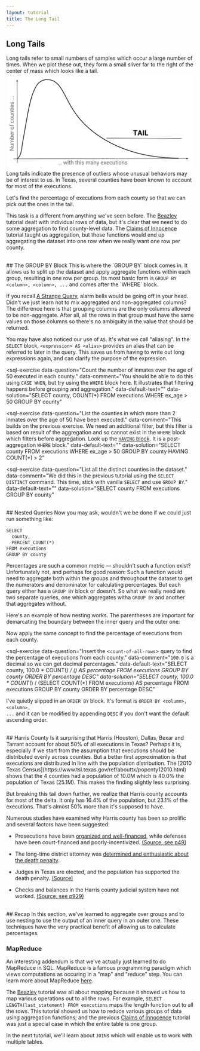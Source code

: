 ```yaml
---
layout: tutorial
title: The Long Tail
---
```


<a name="long_tail"></a>
## Long Tails
Long tails refer to small numbers of samples which occur a large number of times. When we plot these out, they form a small sliver far to the right of the center of mass which looks like a tail. <img src="imgs/execution_tail.png"> Long tails indicate the presence of outliers whose unusual behaviors may be of interest to us. In Texas, several counties have been known to account for most of the executions.

Let's find the percentage of executions from each county so that we can pick out the ones in the tail.

This task is a different from anything we've seen before. The [Beazley](beazley.html) tutorial dealt with individual rows of data, but it's clear that we need to do some aggregation to find county-level data. The [Claims of Innocence](innocence.html) tutorial taught us aggregation, but those functions would end up aggregating the dataset into one row when we really want one row per county.

<br>
<a name="groupby"></a>
## The GROUP BY Block
This is where the `GROUP BY` block comes in. It allows us to split up the dataset and apply aggregate functions within each group, resulting in one row per group. Its most basic form is <code class="codeblock">GROUP BY &lt;column&gt;, &lt;column&gt;, ...</code> and comes after the `WHERE` block.

<sql-exercise
  data-question="This query pulls the execution counts per county."
  data-default-text="SELECT
  county,
  COUNT(*) AS county_executions
FROM executions
GROUP BY county"></sql-exercise>

If you recall <a href='longtail.html#strange'>A Strange Query</a>, alarm bells would be going off in your head. Didn't we just learn not to mix aggregated and non-aggregated columns? The difference here is that grouping columns are the only columns allowed to be non-aggregate. After all, all the rows in that group must have the same values on those columns so there's no ambiguity in the value that should be returned.

You may have also noticed our use of `AS`. It's what we call "aliasing". In the `SELECT` block, <code class="codeblock">&lt;expression&gt; AS &lt;alias&gt;</code> provides an alias that can be referred to later in the query. This saves us from having to write out long expressions again, and can clarify the purpose of the expression.

<sql-quiz
  data-title="Mark the statements that are true."
  data-description="The query <pre>
SELECT
  county,
  ex_age/10 AS decade_age,
  COUNT(*)
FROM executions
GROUP BY county, decade_age</pre>">
  <sql-quiz-option
    data-value="valid"
    data-statement="is a valid query (ie. won't throw an error when run)."
    data-hint="Were you thrown off by <code>ex_age/10</code>? Grouping by transformed columns is fine too."
    data-correct="true"></sql-quiz-option>
  <sql-quiz-option
    data-value="gran"
    data-statement="will return more rows if we were to use <code>ex_age</code> instead of <code>ex_age/10</code>."
    data-hint="Remember that <code>ex_age/10</code> does integer division which rounds all the ages. This produces fewer unique groups."
    data-correct="true"></sql-quiz-option>
  <sql-quiz-option
    data-value="unique_combocc"
    data-statement="will return as many rows as there are unique combinations of counties and decade_ages in the dataset."
    data-hint="This is correct."
    data-correct="true"></sql-quiz-option>
  <sql-quiz-option
    data-statement="will return a group ('Bexar', 6) even though no Bexar county inmates were between 60 and 69 at execution time."
    data-hint="The <code>GROUP BY</code> block finds all combinations <i>in the dataset</i> rather than all theoretically possible combinations."
    data-value="abstract_cartesian"></sql-quiz-option>
  <sql-quiz-option
    data-statement="will have a different value of county for every row it returns."
    data-hint="This would be true only if <code>county</code> were the only grouping column. Here, we can have many groups with the same county but different decade_ages."
    data-value="one_col_diff"></sql-quiz-option>
  <sql-quiz-option
    data-statement="is valid even if we remove <code>county</code> from the <code>SELECT</code> block."
    data-hint="The grouping columns don't necessarily have to be in the <code>SELECT</code> block."
    data-value="missing_gp_col"
    data-correct="true"></sql-quiz-option>
  <sql-quiz-option
    data-statement="is a reasonable query after we add <code>last_statement IS NULL</code> to the <code>SELECT</code> but not the <code>GROUP BY</code> block."
    data-hint="Even though it would be  valid (in SQLite) for the reasons set forth in <a href='innocence.html#strange'>A Strange Query</a>, it is terrible form to have unaggregated, non-grouping columns in the <code>SELECT</code> block. Don't do it!"
    data-value="extra_gp_col"></sql-quiz-option>
</sql-quiz>

<sql-exercise
  data-question="Count the number of inmates over the age of 50 executed in each county."
  data-comment="You should be able to do this using <code>CASE WHEN</code>, but try using the <code>WHERE</code> block here. It illustrates that filtering happens before grouping and aggregation."
  data-default-text=""
  data-solution="SELECT county, COUNT(*)
FROM executions
WHERE ex_age > 50
GROUP BY county"
  ></sql-exercise>

<sql-exercise
  data-question="List the counties in which more than 2 inmates over the age of 50 have been executed."
  data-comment="This builds on the previous exercise. We need an additional filter, but this filter is based on result of the aggregation and so cannot exist in the <code>WHERE</code> block which filters before aggregation. Look up the <a href='https://www.w3schools.com/sql/sql_having.asp'><code>HAVING</code> block</a>. It is a post-aggregation <code>WHERE</code> block."
  data-default-text=""
  data-solution="SELECT county
FROM executions
WHERE ex_age > 50
GROUP BY county
HAVING COUNT(*) > 2"
  ></sql-exercise>

<sql-exercise
  data-question="List all the distinct counties in the dataset."
  data-comment="We did this in the previous tutorial using the <code>SELECT DISTINCT</code> command. This time, stick with vanilla <code>SELECT</code> and use <code>GROUP BY</code>."
  data-default-text=""
  data-solution="SELECT county FROM executions GROUP BY county"
  ></sql-exercise>

<br>
<a name="nested"></a>
## Nested Queries
Now you may ask, wouldn't we be done if we could just run something like:

    SELECT
      county,
      PERCENT_COUNT(*)
    FROM executions
    GROUP BY county

Percentages are such a common metric &mdash; shouldn't such a function exist? Unfortunately not, and perhaps for good reason: Such a function would need to aggregate both within the groups and throughout the dataset to get the numerators and denominator for calculating percentages. But each query either has a `GROUP BY` block or doesn't. So what we really need are two separate queries, one which aggregates witha `GROUP BY` and another that aggregates without.

Here's an example of how nesting works. The parentheses are important for demarcating the boundary between the inner query and the outer one:

<sql-exercise
  data-question="Find the first and last name of the the inmate with the longest last statement (by character count)."
  data-comment="Write in a suitable query to nest in &lt;<code>length-of-longest-last-statement</code>&gt;."
  data-default-text="SELECT first_name, last_name
FROM executions
WHERE LEN(last_statement) =
    (<length-of-longest-last-statement>)"
  data-solution="SELECT first_name, last_name
FROM executions
WHERE LEN(last_statement) =
    (SELECT MAX(LEN(last_statement))
     FROM executions)"></sql-exercise>

Now apply the same concept to find the percentage of executions from each county.

<sql-exercise
  data-question="Insert the &lt;<code>count-of-all-rows</code>&gt; query to find the percentage of executions from each county."
  data-comment="<code>100.0</code> is a decimal so we can get decimal percentages."
  data-default-text="SELECT
  county,
  100.0 * COUNT(*) / (<count-of-all-rows>)
    AS percentage
FROM executions
GROUP BY county
ORDER BY percentage DESC"
  data-solution="SELECT
  county,
  100.0 * COUNT(*) / (SELECT COUNT(*) FROM executions)
    AS percentage
FROM executions
GROUP BY county
ORDER BY percentage DESC"
  ></sql-exercise>

I've quietly slipped in an `ORDER BY` block. It's format is <code class="codeblock">ORDER BY &lt;column&gt;, &lt;column&gt;, ...</code> and it can be modified by appending `DESC` if you don't want the default ascending order.

<br>
<a name="harris"></a>
## Harris County
Is it surprising that Harris (Houston), Dallas, Bexar and Tarrant account for about 50% of all executions in Texas? Perhaps it is, especially if we start from the assumption that executions should be distributed evenly across counties. But a better first approximation is that executions are distributed in line with the population distribution. The [2010 Texas Census](https://www.tsl.texas.gov/ref/abouttx/popcnty12010.html) shows that the 4 counties had a population of 10.0M which is 40.0% the population of Texas (25.1M). This makes the finding slightly less surprising.

But breaking this tail down further, we realize that Harris county accounts for most of the delta. It only has 16.4% of the population, but 23.1% of the executions. That's almost 50% more than it's supposed to have.

Numerous studies have examined why Harris county has been so prolific and several factors have been suggested:
 - <p>Prosecutions have been <a href="https://www.citylab.com/equity/2014/09/one-texas-county-is-responsible-for-most-of-the-executions-in-the-entire-us/380705/">organized and well-financed</a>, while defenses have been court-financed and poorly-incentivized. <a href="http://www.houstonlawreview.org/wp-content/uploads/2018/05/3-Steiker-896.pdf">(Source, see p49)</a>
 - <p>The long-time district attorney was <a href="https://www.chron.com/news/houston-texas/article/Former-DA-ran-powerful-death-penalty-machine-1833545.php">determined and enthusiastic about the death penalty</a>.
 - <p>Judges in Texas are elected, and the population has supported the death penalty. <a href="https://priceonomics.com/why-has-texas-executed-so-many-inmates/">(Source)</a>
 - <p>Checks and balances in the Harris county judicial system have not worked. <a href="http://www.houstonlawreview.org/wp-content/uploads/2018/05/3-Steiker-896.pdf">(Source, see p929)</a></p>

<br>
<a name="recap"></a>
## Recap
In this section, we've learned to aggregate over groups and to use nesting to use the output of an inner query in an outer one. These techniques have the very practical benefit of allowing us to calculate percentages.

<a name="mapreduce"></a>
<div class="sideNote">
  <h3>MapReduce</h3>
  <p>An interesting addendum is that we've actually just learned to do MapReduce in SQL. MapReduce is a famous programming paradigm which views computations as occuring in a "map" and "reduce" step. You can learn more about MapReduce <a href="https://stackoverflow.com/questions/28982/simple-explanation-of-mapreduce">here</a>.</p>
  <p>The <a href="beazley.html">Beazley</a> tutorial was all about mapping because it showed us how to map various operations out to all the rows. For example, <code>SELECT LENGTH(last_statement) FROM executions</code> maps the length function out to all the rows. This tutorial showed us how to reduce various groups of data using aggregation functions; and the previous <a href="innocence.html">Claims of Innocence</a> tutorial was just a special case in which the entire table is one group.</p>
</div>

In the next tutorial, we'll learn about `JOIN`s which will enable us to work with multiple tables.
